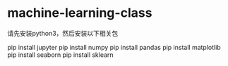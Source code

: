 # machine-learning-class
请先安装python3，然后安装以下相关包

pip install jupyter
pip install numpy
pip install pandas
pip install matplotlib
pip install seaborn
pip install sklearn
